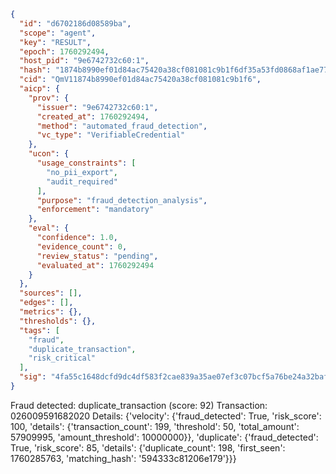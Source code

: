 ```json
{
  "id": "d6702186d08589ba",
  "scope": "agent",
  "key": "RESULT",
  "epoch": 1760292494,
  "host_pid": "9e6742732c60:1",
  "hash": "1874b8990ef01d84ac75420a38cf081081c9b1f6df35a53fd0868af1ae772e09",
  "cid": "QmV11874b8990ef01d84ac75420a38cf081081c9b1f6",
  "aicp": {
    "prov": {
      "issuer": "9e6742732c60:1",
      "created_at": 1760292494,
      "method": "automated_fraud_detection",
      "vc_type": "VerifiableCredential"
    },
    "ucon": {
      "usage_constraints": [
        "no_pii_export",
        "audit_required"
      ],
      "purpose": "fraud_detection_analysis",
      "enforcement": "mandatory"
    },
    "eval": {
      "confidence": 1.0,
      "evidence_count": 0,
      "review_status": "pending",
      "evaluated_at": 1760292494
    }
  },
  "sources": [],
  "edges": [],
  "metrics": {},
  "thresholds": {},
  "tags": [
    "fraud",
    "duplicate_transaction",
    "risk_critical"
  ],
  "sig": "4fa55c1648dcfd9dc4df583f2cae839a35ae07ef3c07bcf5a76be24a32baf599"
}
```

Fraud detected: duplicate_transaction (score: 92)
Transaction: 026009591682020
Details: {'velocity': {'fraud_detected': True, 'risk_score': 100, 'details': {'transaction_count': 199, 'threshold': 50, 'total_amount': 57909995, 'amount_threshold': 10000000}}, 'duplicate': {'fraud_detected': True, 'risk_score': 85, 'details': {'duplicate_count': 198, 'first_seen': 1760285763, 'matching_hash': '594333c81206e179'}}}